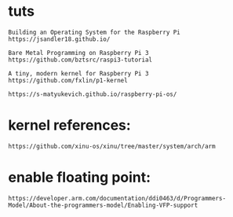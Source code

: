 # tuts
	Building an Operating System for the Raspberry Pi
	https://jsandler18.github.io/

	Bare Metal Programming on Raspberry Pi 3
	https://github.com/bztsrc/raspi3-tutorial

	A tiny, modern kernel for Raspberry Pi 3
	https://github.com/fxlin/p1-kernel

	https://s-matyukevich.github.io/raspberry-pi-os/

# kernel references:
	https://github.com/xinu-os/xinu/tree/master/system/arch/arm

# enable floating point:
	https://developer.arm.com/documentation/ddi0463/d/Programmers-Model/About-the-programmers-model/Enabling-VFP-support